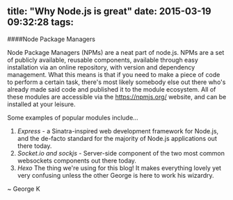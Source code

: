 title: "Why Node.js is great"
date: 2015-03-19 09:32:28
tags:
---
####Node Package Managers

Node Package Managers (NPMs) are a neat part of node.js. NPMs are a set of publicly available, reusable components, available through easy installation via an online repository, with version and dependency management. What this means is that if you need to make a piece of code to perform a certain task, there's most likely somebody else out there who's already made said code and published it to the module ecosystem. All of these modules are accessible via the https://npmjs.org/ website, and can be installed at your leisure.

Some examples of popular modules include...

1. *Express* - a Sinatra-inspired web development framework for Node.js, and the de-facto standard for the majority of Node.js applications out there today.
2. *Socket.io and sockjs* - Server-side component of the two most common websockets components out there today.
3. *Hexo* The thing we're using for this blog! It makes everything lovely yet very confusing unless the other George is here to work his wizardry.

~ George K
